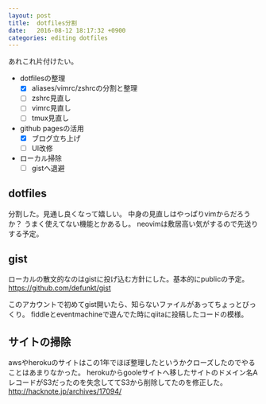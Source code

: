 ```yaml
---
layout: post
title:  dotfiles分割
date:   2016-08-12 18:17:32 +0900
categories: editing dotfiles
---
```

あれこれ片付けたい。

- dotfilesの整理
  - [x] aliases/vimrc/zshrcの分割と整理
  - [ ] zshrc見直し
  - [ ] vimrc見直し
  - [ ] tmux見直し
- github pagesの活用
  - [x] ブログ立ち上げ
  - [ ] UI改修
- ローカル掃除
  - [ ] gistへ退避

## dotfiles
分割した。見通し良くなって嬉しい。
中身の見直しはやっぱりvimからだろうか？
うまく使えてない機能とかあるし。
neovimは敷居高い気がするので先送りする予定。

## gist
ローカルの散文的なのはgistに投げ込む方針にした。基本的にpublicの予定。  
https://github.com/defunkt/gist

このアカウントで初めてgist開いたら、知らないファイルがあってちょっとびっくり。
fiddleとeventmachineで遊んでた時にqiitaに投稿したコードの模様。

## サイトの掃除
awsやherokuのサイトはこの1年でほぼ整理したというかクローズしたのでやることはあまりなかった。
herokuからgooleサイトへ移したサイトのドメイン名AレコードがS3だったのを失念しててS3から削除してたのを修正した。  
http://hacknote.jp/archives/17094/
